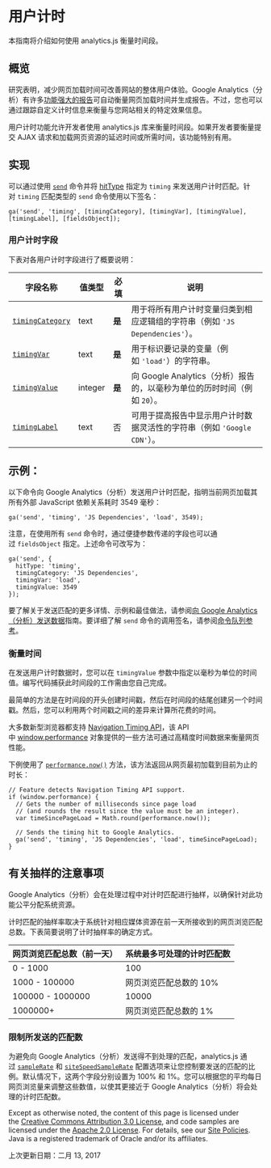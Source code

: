 # 用户计时

本指南将介绍如何使用 analytics.js 衡量时间段。

## 概览

研究表明，减少网页加载时间可改善网站的整体用户体验。Google Analytics（分析）有许多[功能强大的报告](https://support.google.com/analytics/answer/1205784?hl=zh-cn)可自动衡量网页加载时间并生成报告。不过，您也可以通过跟踪自定义计时信息来衡量与您网站相关的特定效果信息。

用户计时功能允许开发者使用 analytics.js 库来衡量时间段。如果开发者要衡量提交 AJAX 请求和加载网页资源的延迟时间或所需时间，该功能特别有用。

## 实现

可以通过使用 [`send`](https://developers.google.cn/analytics/devguides/collection/analyticsjs/command-queue-reference?hl=zh-cn#send) 命令并将 [hitType](https://developers.google.cn/analytics/devguides/collection/analyticsjs/field-reference?hl=zh-cn#hitType) 指定为 `timing` 来发送用户计时匹配。针对 `timing` 匹配类型的 `send` 命令使用以下签名：

```
ga('send', 'timing', [timingCategory], [timingVar], [timingValue], [timingLabel], [fieldsObject]);
```

### 用户计时字段

下表对各用户计时字段进行了概要说明：

| 字段名称                                     | 值类型     | 必填    | 说明                                       |
| ---------------------------------------- | ------- | ----- | ---------------------------------------- |
| [`timingCategory`](https://developers.google.cn/analytics/devguides/collection/analyticsjs/field-reference?hl=zh-cn#timingCategory) | text    | **是** | 用于将所有用户计时变量归类到相应逻辑组的字符串（例如 `'JS Dependencies'`）。 |
| [`timingVar`](https://developers.google.cn/analytics/devguides/collection/analyticsjs/field-reference?hl=zh-cn#timingVar) | text    | **是** | 用于标识要记录的变量（例如 `'load'`）的字符串。             |
| [`timingValue`](https://developers.google.cn/analytics/devguides/collection/analyticsjs/field-reference?hl=zh-cn#timingValue) | integer | **是** | 向 Google Analytics（分析）报告的，以毫秒为单位的历时时间（例如 `20`）。 |
| [`timingLabel`](https://developers.google.cn/analytics/devguides/collection/analyticsjs/field-reference?hl=zh-cn#timingLabel) | text    | 否     | 可用于提高报告中显示用户计时数据灵活性的字符串（例如 `'Google CDN'`）。 |

## 示例：

以下命令向 Google Analytics（分析）发送用户计时匹配，指明当前网页加载其所有外部 JavaScript 依赖关系耗时 3549 毫秒：

```
ga('send', 'timing', 'JS Dependencies', 'load', 3549);

```

注意，在使用所有 `send` 命令时，通过便捷参数传递的字段也可以通过 `fieldsObject` 指定。上述命令可改写为：

```
ga('send', {
  hitType: 'timing',
  timingCategory: 'JS Dependencies',
  timingVar: 'load',
  timingValue: 3549
});

```

要了解关于发送匹配的更多详情、示例和最佳做法，请参阅[向 Google Analytics（分析）发送数据](https://developers.google.cn/analytics/devguides/collection/analyticsjs/sending-hits?hl=zh-cn)指南。要详细了解 `send` 命令的调用签名，请参阅[命令队列参考](https://developers.google.cn/analytics/devguides/collection/analyticsjs/command-queue-reference?hl=zh-cn#send)。

### 衡量时间

在发送用户计时数据时，您可以在 `timingValue` 参数中指定以毫秒为单位的时间值。编写代码捕获此时间段的工作需由您自己完成。

最简单的方法是在时间段的开头创建时间戳，然后在时间段的结尾创建另一个时间戳。然后，您可以利用两个时间戳之间的差异来计算所花费的时间。

大多数新型浏览器都支持 [Navigation Timing API](https://developer.mozilla.org/en-US/docs/Web/API/Navigation_timing_API)，该 API 中 [window.performance](https://developer.mozilla.org/en-US/docs/Web/API/Window/performance) 对象提供的一些方法可通过高精度时间数据来衡量网页性能。

下例使用了 [`performance.now()`](https://developer.mozilla.org/en-US/docs/Web/API/Performance/now) 方法，该方法返回从网页最初加载到目前为止的时长：

```
// Feature detects Navigation Timing API support.
if (window.performance) {
  // Gets the number of milliseconds since page load
  // (and rounds the result since the value must be an integer).
  var timeSincePageLoad = Math.round(performance.now());

  // Sends the timing hit to Google Analytics.
  ga('send', 'timing', 'JS Dependencies', 'load', timeSincePageLoad);
}

```

## 有关抽样的注意事项

Google Analytics（分析）会在处理过程中对计时匹配进行抽样，以确保针对此功能公平分配系统资源。

计时匹配的抽样率取决于系统针对相应媒体资源在前一天所接收到的网页浏览匹配总数。下表简要说明了计时抽样率的确定方式。

| 网页浏览匹配总数（前一天）    | 系统最多可处理的计时匹配数 |
| ---------------- | ------------- |
| 0 - 1000         | 100           |
| 1000 - 100000    | 网页浏览匹配总数的 10% |
| 100000 - 1000000 | 10000         |
| 1000000+         | 网页浏览匹配总数的 1%  |

### 限制所发送的匹配数

为避免向 Google Analytics（分析）发送得不到处理的匹配，analytics.js 通过 [`sampleRate`](https://developers.google.cn/analytics/devguides/collection/analyticsjs/field-reference?hl=zh-cn#sampleRate) 和 [`siteSpeedSampleRate`](https://developers.google.cn/analytics/devguides/collection/analyticsjs/field-reference?hl=zh-cn#siteSpeedSampleRate) 配置选项来让您控制要发送的匹配的比例。默认情况下，这两个字段分别设置为 100% 和 1%。您可以根据您的平均每日网页浏览量来调整这些数值，以使其更接近于 Google Analytics（分析）将会处理的计时匹配数。

Except as otherwise noted, the content of this page is licensed under the [Creative Commons Attribution 3.0 License](http://creativecommons.org/licenses/by/3.0/), and code samples are licensed under the [Apache 2.0 License](http://www.apache.org/licenses/LICENSE-2.0). For details, see our [Site Policies](https://developers.google.cn/terms/site-policies?hl=zh-cn). Java is a registered trademark of Oracle and/or its affiliates.

上次更新日期：二月 13, 2017